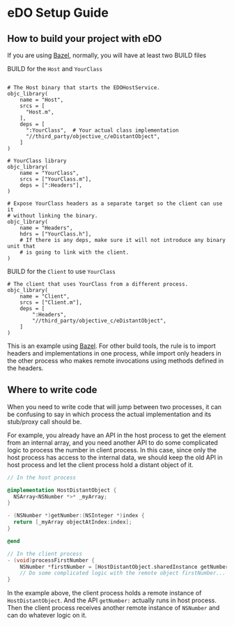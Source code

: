 # eDO Setup Guide

## How to build your project with eDO

If you are using [Bazel](https://bazel.build/), normally, you will have at
least two BUILD files

<!--zippy-->

BUILD for the `Host` and `YourClass`

```build

# The Host binary that starts the EDOHostService.
objc_library(
    name = "Host",
    srcs = [
      "Host.m",
    ],
    deps = [
      ":YourClass",  # Your actual class implementation
      "//third_party/objective_c/eDistantObject",
    ]
)

# YourClass library
objc_library(
    name = "YourClass",
    srcs = ["YourClass.m"],
    deps = [":Headers"],
)

# Expose YourClass headers as a separate target so the client can use it
# without linking the binary.
objc_library(
    name = "Headers",
    hdrs = ["YourClass.h"],
    # If there is any deps, make sure it will not introduce any binary unit that
    # is going to link with the client.
)

```

<!--endzippy-->

<!--zippy-->

BUILD for the `Client` to use `YourClass`

```build
# The client that uses YourClass from a different process.
objc_library(
    name = "Client",
    srcs = ["Client.m"],
    deps = [
        ":Headers",
        "//third_party/objective_c/eDistantObject",
    ]
)

```

<!--endzippy-->

This is an example using [Bazel](https://bazel.build/). For other build tools,
the rule is to import headers and implementations in one process, while import
only headers in the other process who makes remote invocations using methods
defined in the headers.

## Where to write code

When you need to write code that will jump between two processes, it can be
confusing to say in which process the actual implementation and its stub/proxy
call should be.

For example, you already have an API in the host process to get the element from
an internal array, and you need another API to do some complicated logic to
process the number in client process.
In this case, since only the host process has access to the internal data, we
should keep the old API in host process and let the client process hold a distant
object of it.

```objectivec
// In the host process

@implementation HostDistantObject {
  NSArray<NSNumber *>* _myArray;
}

- (NSNumber *)getNumber:(NSInteger *)index {
  return [_myArray objectAtIndex:index];
}

@end
```

```objectivec
// In the client process
- (void)processFirstNumber {
    NSNumber *firstNumber = [HostDistantObject.sharedInstance getNumber:0];
    // Do some complicated logic with the remote object firstNumber...
}
```

In the example above, the client process holds a remote instance of
`HostDistantObject`. And the API `getNumber:` actually runs in host process.
Then the client process receives another remote instance of `NSNumber` and
can do whatever logic on it.
